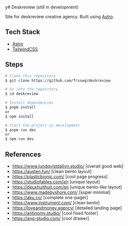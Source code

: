 y# Deskreview (still in development)

Site for deskreview creative agency. Built using [Astro](https://astro.build/).

## Tech Stack

- [Astro](https://astro.build)
- [TailwindCSS](https://tailwindcss.com/)

## Steps

```bash
# Clone this repository
$ git clone https://github.com/frsswq/deskreview
```

```bash
# Go into the repository
$ cd deskreview
```

```bash
# Install dependencies
$ pnpm install
or
$ npm install
```

```bash
# Start the project in development
$ pnpm run dev
or
$ npm run dev
```

## References

- https://www.lundqvistdallyn.studio/ [overall good web]
- https://austen.fun/ [clean bento layout]
- https://plasticbionic.com/ [cool page progress]
- https://studiofables.com/en [unique layout]
- https://deuxhuithuit.com/en [unique bento-like layout]
- https://www.madebyshore.com/ [super minimal]
- https://aku.co/ [complete one-pager]
- https://www.instrument.com/ [clean bento]
- https://loveandmoney.agency/ [detailed landing page]
- https://antinomy.studio/ [cool fixed footer]
- https://ang-studio.com/ [cool drawer]